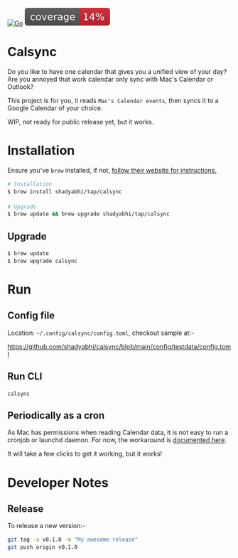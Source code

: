 [![Go](https://github.com/shadyabhi/calsync/actions/workflows/go.yml/badge.svg)](https://github.com/shadyabhi/calsync/actions/workflows/go.yml) ![coverage](https://raw.githubusercontent.com/shadyabhi/calsync/badges/.badges/main/coverage.svg)

# Calsync

Do you like to have one calendar that gives you a unified view of your day?
Are you annoyed that work calendar only sync with Mac's Calendar or Outlook?

This project is for you, it reads `Mac's Calendar events`, then syncs it to a Google Calendar of your choice.

WIP, not ready for public release yet, but it works.

# Installation

Ensure you've `brew` installed, if not, [follow their website for instructions.](https://brew.sh/)

```bash
# Installation
$ brew install shadyabhi/tap/calsync

# Upgrade
$ brew update && brew upgrade shadyabhi/tap/calsync
```

## Upgrade

```bash
$ brew update
$ brew upgrade calsync
```

# Run

## Config file

Location: `~/.config/calsync/config.toml`, checkout sample at:-

https://github.com/shadyabhi/calsync/blob/main/config/testdata/config.toml

## Run CLI

```
calsync
```

## Periodically as a cron

As Mac has permissions when reading Calendar data, it is not easy to run a cronjob or launchd daemon.
For now, the workaround is [documented here](https://github.com/shadyabhi/calsync/wiki/MacOS-Cronjob).

It will take a few clicks to get it working, but it works!

# Developer Notes

## Release

To release a new version:-

```bash
git tag -a v0.1.0 -m "My awesome release"
git push origin v0.1.0
```
